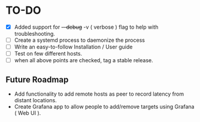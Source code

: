 #  TO-DO
- [x] Added support for ~~--debug~~ -v ( verbose ) flag to help with troubleshooting.
- [ ] Create a systemd process to daemonize the process
- [ ] Write an easy-to-follow Installation / User guide
- [ ] Test on few different hosts.
- [ ] when all above points are checked, tag a stable release.

## Future Roadmap
* Add functionality to add remote hosts as peer to record latency from distant locations.
* Create Grafana app to allow people to add/remove targets using Grafana ( Web UI ).
